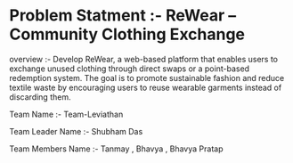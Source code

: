 # Problem Statment :- ReWear – Community Clothing Exchange
overview :- Develop ReWear, a web-based platform that enables users to exchange unused clothing
through direct swaps or a point-based redemption system. The goal is to promote sustainable
fashion and reduce textile waste by encouraging users to reuse wearable garments instead of
discarding them.


Team Name :- Team-Leviathan

Team Leader Name :- Shubham Das 


Team Members Name :- Tanmay , Bhavya , Bhavya Pratap 
